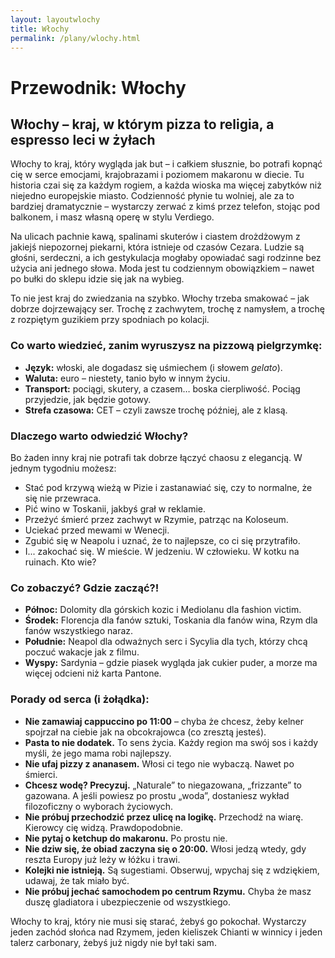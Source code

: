```yaml
---
layout: layoutwlochy
title: Włochy
permalink: /plany/wlochy.html
---
```


# Przewodnik: Włochy

<section>
  <h2>Włochy – kraj, w którym pizza to religia, a espresso leci w żyłach</h2>
  <p>
    Włochy to kraj, który wygląda jak but – i całkiem słusznie, bo potrafi kopnąć cię w serce emocjami, krajobrazami i poziomem makaronu w diecie. Tu historia czai się za każdym rogiem, a każda wioska ma więcej zabytków niż niejedno europejskie miasto. Codzienność płynie tu wolniej, ale za to bardziej dramatycznie – wystarczy zerwać z kimś przez telefon, stojąc pod balkonem, i masz własną operę w stylu Verdiego.
  </p>
  <p>
    Na ulicach pachnie kawą, spalinami skuterów i ciastem drożdżowym z jakiejś niepozornej piekarni, która istnieje od czasów Cezara. Ludzie są głośni, serdeczni, a ich gestykulacja mogłaby opowiadać sagi rodzinne bez użycia ani jednego słowa. Moda jest tu codziennym obowiązkiem – nawet po bułki do sklepu idzie się jak na wybieg.
  </p>
  <p>
    To nie jest kraj do zwiedzania na szybko. Włochy trzeba smakować – jak dobrze dojrzewający ser. Trochę z zachwytem, trochę z namysłem, a trochę z rozpiętym guzikiem przy spodniach po kolacji.
  </p>

  <h3>Co warto wiedzieć, zanim wyruszysz na pizzową pielgrzymkę:</h3>
  <ul>
    <li><strong>Język:</strong> włoski, ale dogadasz się uśmiechem (i słowem <em>gelato</em>).</li>
    <li><strong>Waluta:</strong> euro – niestety, tanio było w innym życiu.</li>
    <li><strong>Transport:</strong> pociągi, skutery, a czasem… boska cierpliwość. Pociąg przyjedzie, jak będzie gotowy.</li>
    <li><strong>Strefa czasowa:</strong> CET – czyli zawsze trochę później, ale z klasą.</li>
  </ul>

  <h3>Dlaczego warto odwiedzić Włochy?</h3>
  <p>
    Bo żaden inny kraj nie potrafi tak dobrze łączyć chaosu z elegancją. W jednym tygodniu możesz:
  </p>
  <ul>
    <li>Stać pod krzywą wieżą w Pizie i zastanawiać się, czy to normalne, że się nie przewraca.</li>
    <li>Pić wino w Toskanii, jakbyś grał w reklamie.</li>
    <li>Przeżyć śmierć przez zachwyt w Rzymie, patrząc na Koloseum.</li>
    <li>Uciekać przed mewami w Wenecji.</li>
    <li>Zgubić się w Neapolu i uznać, że to najlepsze, co ci się przytrafiło.</li>
    <li>I... zakochać się. W mieście. W jedzeniu. W człowieku. W kotku na ruinach. Kto wie?</li>
  </ul>

  <h3>Co zobaczyć? Gdzie zacząć?!</h3>
  <ul>
    <li><strong>Północ:</strong> Dolomity dla górskich kozic i Mediolanu dla fashion victim.</li>
    <li><strong>Środek:</strong> Florencja dla fanów sztuki, Toskania dla fanów wina, Rzym dla fanów wszystkiego naraz.</li>
    <li><strong>Południe:</strong> Neapol dla odważnych serc i Sycylia dla tych, którzy chcą poczuć wakacje jak z filmu.</li>
    <li><strong>Wyspy:</strong> Sardynia – gdzie piasek wygląda jak cukier puder, a morze ma więcej odcieni niż karta Pantone.</li>
  </ul>

<h3>Porady od serca (i żołądka):</h3>
<ul>
  <li><strong>Nie zamawiaj cappuccino po 11:00</strong> – chyba że chcesz, żeby kelner spojrzał na ciebie jak na obcokrajowca (co zresztą jesteś).</li>
  <li><strong>Pasta to nie dodatek.</strong> To sens życia. Każdy region ma swój sos i każdy myśli, że jego mama robi najlepszy.</li>
  <li><strong>Nie ufaj pizzy z ananasem.</strong> Włosi ci tego nie wybaczą. Nawet po śmierci.</li>
  <li><strong>Chcesz wodę? Precyzuj.</strong> „Naturale” to niegazowana, „frizzante” to gazowana. A jeśli powiesz po prostu „woda”, dostaniesz wykład filozoficzny o wyborach życiowych.</li>
  <li><strong>Nie próbuj przechodzić przez ulicę na logikę.</strong> Przechodź na wiarę. Kierowcy cię widzą. Prawdopodobnie.</li>
  <li><strong>Nie pytaj o ketchup do makaronu.</strong> Po prostu nie.</li>
  <li><strong>Nie dziw się, że obiad zaczyna się o 20:00.</strong> Włosi jedzą wtedy, gdy reszta Europy już leży w łóżku i trawi.</li>
  <li><strong>Kolejki nie istnieją.</strong> Są sugestiami. Obserwuj, wpychaj się z wdziękiem, udawaj, że tak miało być.</li>
  <li><strong>Nie próbuj jechać samochodem po centrum Rzymu.</strong> Chyba że masz duszę gladiatora i ubezpieczenie od wszystkiego.</li>
</ul>

  <p>
    Włochy to kraj, który nie musi się starać, żebyś go pokochał. Wystarczy jeden zachód słońca nad Rzymem, jeden kieliszek Chianti w winnicy i jeden talerz carbonary, żebyś już nigdy nie był taki sam.
  </p>
</section>
